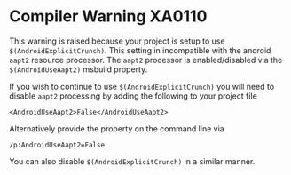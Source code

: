 ﻿# Compiler Warning XA0110

This warning is raised because your project is setup to use `$(AndroidExplicitCrunch)`.
This setting in incompatible with the android `aapt2` resource processor.
The `aapt2` processor is enabled/disabled via the `$(AndroidUseAapt2)` msbuild property.

If you wish to continue to use `$(AndroidExplicitCrunch)` you will need to disable
`aapt2` processing by adding the following to your project file

	<AndroidUseAapt2>False</AndroidUseAapt2>

Alternatively provide the property on the command line via

	/p:AndroidUseAapt2=False

You can also disable `$(AndroidExplicitCrunch)` in a similar manner.
